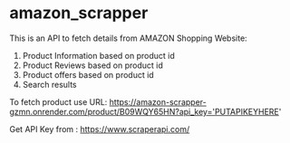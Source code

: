# amazon_scrapper

This is an API to fetch details from AMAZON Shopping Website: 
1. Product Information based on product id
2. Product Reviews based on product id
3. Product offers based on product id
4. Search results

To fetch product use URL:  https://amazon-scrapper-gzmn.onrender.com/product/B09WQY65HN?api_key='PUTAPIKEYHERE'

Get API Key from : https://www.scraperapi.com/

